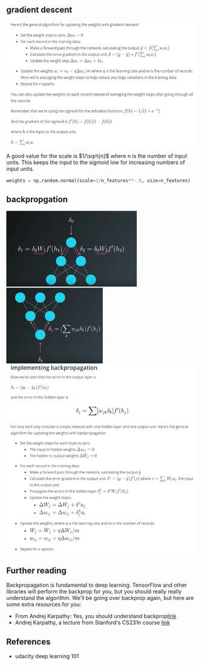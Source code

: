 ## gradient descent
<img src="Figs/gradient_pseudo.png" height="330">

A good value for the scale is $1/\sqrt{n}$ where n is the number of input units. 
This keeps the input to the sigmoid low for increasing numbers of input units.
```python
weights = np.random.normal(scale=1/n_features**-.5, size=n_features)
```

## backpropgation
<img src="Figs/backprop1.png" height="200">
<img src="Figs/backprop2.png" height="200">

<img src="Figs/backprop-algo.png" height="500">

## Further reading
Backpropagation is fundamental to deep learning. TensorFlow and other libraries will perform the backprop for you, but you should really really understand the algorithm. We'll be going over backprop again, but here are some extra resources for you:

* From Andrej Karpathy: Yes, you should understand backprop[link](https://medium.com/@karpathy/yes-you-should-understand-backprop-e2f06eab496b#.qwlupnnod)
* Andrej Karpathy, a lecture from Stanford's CS231n course [link](https://www.youtube.com/watch?v=59Hbtz7XgjM)

## References
* udacity deep learning 101
